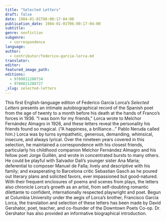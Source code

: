 ```yaml
---
title: "Selected Letters"
draft: false
date: 1984-01-01T06:00:17-04:00
publication_date: 1984-01-01T06:00:17-04:00
subtitle:
genre: nonfiction
subgenre:
  - correspondence
language:
author:
  - contributor/federico-garcia-lorca.md
translator:
editor:
featured_image_path:
editions:
  - 9780811208734
  - 9780811208727
_slug: selected-letters
---
```


This first English-language edition of Federico Garcia Lorca’s _Selected Letters_ presents an intimate autobiographical record of the Spanish poet from the age of twenty to a month before his death at the hands of Franco’s forces in 1936\. “I was born for my friends," Lorca wrote to Melchor Fernández Almagro in 1926, and these letters reveal the personality his friends found so magical. (“A happiness, a brilliance…” Pablo Neruda called him.) Lorca was by turns sympathetic, generous, demanding, whimsical, insecure, and always lyrical. Over the nineteen years covered in this selection, he maintained a correspondence with his closest friends, particularly his childhood companion Melchor Fernández Almagro and his fellow poet Jorge Guillén, and wrote in concentrated bursts to many others. He could be playful with Salvador Dali’s younger sister Ana Maria; deferential to composer Manuel de Falla; lively and descriptive with his family; and exasperating to Barcelona critic Sebastian Gasch as he poured out literary plans and solicited favors, ever impassioned but good-natured. With their frequent enclosures of poems and scenes from plays, the letters also chronicle Lorca’s growth as an artist, from self-doubting romantic dilettante to confident, internationally respected playwright and poet. Begun at Columbia University under the aegis of Lorca’s brother, Francisco Garcia Lorca, the translation and selection of these letters has been made by David Gershator, poet, teacher, and co-founder of the Downtown Poets Co-op. Dr. Gershator has also provided an informative biographical introduction.


